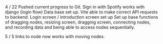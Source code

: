 4 / 22
Pushed current progress to Git. 
Sign in with Spotify works with django (login flow) 
Data base set up. 
Vite able to make correct API requests to backend. 
Login screen / introduction screen set up 
Set up base functions of dragging nodes, resizing screen, dragging screen, connecting nodes, and recording data and being able to access nodes sequentially. 

5 / 5
links to node now works with moving nodes. 